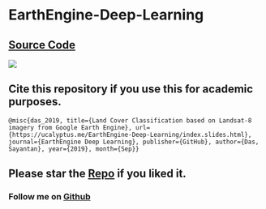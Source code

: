 # EarthEngine-Deep-Learning 

## [Source Code](http://ucalyptus.github.io/EarthEngine-Deep-Learning/index.slides.html)
![](https://raw.githubusercontent.com/ucalyptus/EarthEngine-Deep-Learning/master/Screenshot%20from%202019-09-26%2019-49-48.png)
## Cite this repository if you use this for academic purposes.
```
@misc{das_2019, title={Land Cover Classification based on Landsat-8 imagery from Google Earth Engine}, url={https://ucalyptus.me/EarthEngine-Deep-Learning/index.slides.html}, journal={EarthEngine Deep Learning}, publisher={GitHub}, author={Das, Sayantan}, year={2019}, month={Sep}}
```
## Please star the [Repo](https://github.com/ucalyptus/EarthEngine-Deep-Learning) if you liked it.
### Follow me on [Github](https://github.com/ucalyptus/)
